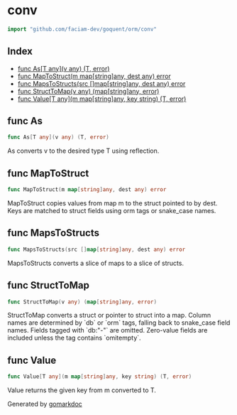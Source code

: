 <!-- Code generated by gomarkdoc. DO NOT EDIT -->

# conv

```go
import "github.com/faciam-dev/goquent/orm/conv"
```

## Index

- [func As\[T any\]\(v any\) \(T, error\)](<#As>)
- [func MapToStruct\(m map\[string\]any, dest any\) error](<#MapToStruct>)
- [func MapsToStructs\(src \[\]map\[string\]any, dest any\) error](<#MapsToStructs>)
- [func StructToMap\(v any\) \(map\[string\]any, error\)](<#StructToMap>)
- [func Value\[T any\]\(m map\[string\]any, key string\) \(T, error\)](<#Value>)


<a name="As"></a>
## func As

```go
func As[T any](v any) (T, error)
```

As converts v to the desired type T using reflection.

<a name="MapToStruct"></a>
## func MapToStruct

```go
func MapToStruct(m map[string]any, dest any) error
```

MapToStruct copies values from map m to the struct pointed to by dest. Keys are matched to struct fields using orm tags or snake\_case names.

<a name="MapsToStructs"></a>
## func MapsToStructs

```go
func MapsToStructs(src []map[string]any, dest any) error
```

MapsToStructs converts a slice of maps to a slice of structs.

<a name="StructToMap"></a>
## func StructToMap

```go
func StructToMap(v any) (map[string]any, error)
```

StructToMap converts a struct or pointer to struct into a map. Column names are determined by \`db\` or \`orm\` tags, falling back to snake\_case field names. Fields tagged with \`db:"\-"\` are omitted. Zero\-value fields are included unless the tag contains \`omitempty\`.

<a name="Value"></a>
## func Value

```go
func Value[T any](m map[string]any, key string) (T, error)
```

Value returns the given key from m converted to T.

Generated by [gomarkdoc](<https://github.com/princjef/gomarkdoc>)
